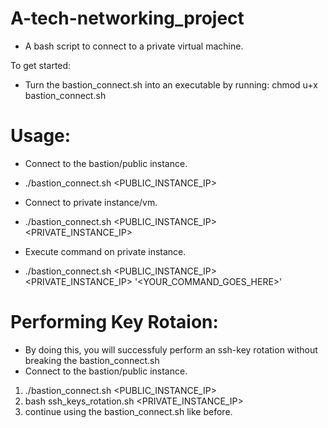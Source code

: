 # A-tech-networking_project

*  A bash script to connect to a private virtual machine.

To get started:
-  Turn the bastion_connect.sh into an executable by running:
   chmod u+x bastion_connect.sh


# Usage:
*   Connect to the bastion/public instance.
-  ./bastion_connect.sh <PUBLIC_INSTANCE_IP>
*   Connect to private instance/vm.
-  ./bastion_connect.sh <PUBLIC_INSTANCE_IP> <PRIVATE_INSTANCE_IP>
*   Execute command on private instance.
-  ./bastion_connect.sh <PUBLIC_INSTANCE_IP> <PRIVATE_INSTANCE_IP> '<YOUR_COMMAND_GOES_HERE>'

# Performing Key Rotaion:
*   By doing this, you will successfuly perform an ssh-key rotation without breaking the bastion_connect.sh
*   Connect to the bastion/public instance.
1)  ./bastion_connect.sh <PUBLIC_INSTANCE_IP>
2)  bash ssh_keys_rotation.sh <PRIVATE_INSTANCE_IP>
3) continue using the bastion_connect.sh like before.
